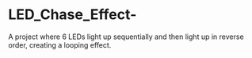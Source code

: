 # LED_Chase_Effect-
A project where 6 LEDs light up sequentially and then light up in reverse order, creating a looping effect.
